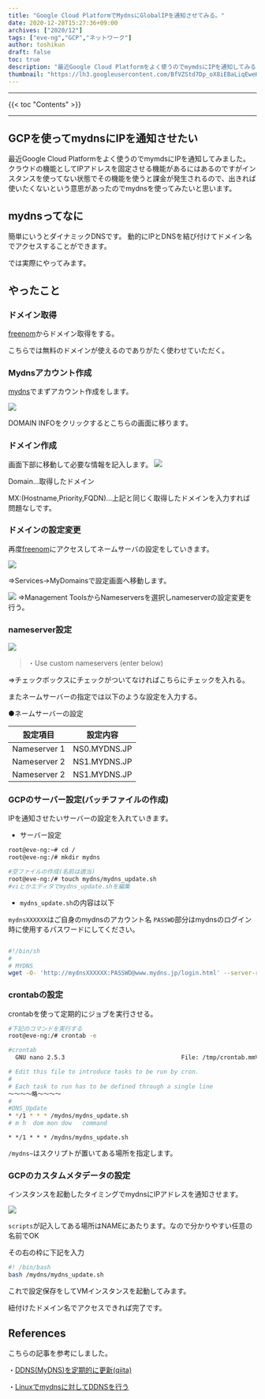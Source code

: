 ```yaml
---
title: "Google Cloud PlatformでMydnsにGlobalIPを通知させてみる。"
date: 2020-12-28T15:27:36+09:00
archives: ["2020/12"]
tags: ["eve-ng","GCP","ネットワーク"]
author: toshikun
draft: false
toc: true
description: "最近Google Cloud Platformをよく使うのでmymdsにIPを通知してみる"
thumbnail: "https://lh3.googleusercontent.com/BfVZStd7Dp_oX8iEBaLiqEweHyWyu0pLmHKN7aqCo6RD_cvsg9TrdX5JKgAeMQySkyPz50ylWSop73Ddxz5pI3_-yyyU9L2qf8F2Nw9PuN2Qj8FI3Vdy0d61wDuWs6qzyBEvfLg8Wg=w2400"
---
```



<hr>
{{< toc "Contents" >}}
<hr>

## GCPを使ってmydnsにIPを通知させたい

最近Google Cloud Platformをよく使うのでmymdsにIPを通知してみました。
クラウドの機能としてIPアドレスを固定させる機能があるにはあるのですがインスタンスを使ってない状態でその機能を使うと課金が発生されるので、出きれば使いたくないという意思があったのでmydnsを使ってみたいと思います。

## mydnsってなに

簡単にいうとダイナミックDNSです。
動的にIPとDNSを結び付けてドメイン名でアクセスすることができます。

では実際にやってみます。

## やったこと

### ドメイン取得

[freenom](https://my.freenom.com/clientarea.php)からドメイン取得をする。

こちらでは無料のドメインが使えるのでありがたく使わせていただく。

### Mydnsアカウント作成

[mydns](https://www.mydns.jp/)でまずアカウント作成をします。

<img src="https://lh3.googleusercontent.com/EoMFA-HmYXq6hfmlaBbXMkMIEAAGf3hYwykVUbrJPZax6UVBEfYI44nSClYHw26ceaS45xQ3NVnUn4mUsz9vcCGXpwb0N08_f6aByhhz223_XmvZREqlCOBjXKo6rPXE9bpRQ_D40w=w800" >

DOMAIN INFOをクリックするとこちらの画面に移ります。


### ドメイン作成
画面下部に移動して必要な情報を記入します。
<img src="https://lh3.googleusercontent.com/N7acJkkzaa9dLdnYt10kiUU34A_ABOZ5_Gt-PcOzlyK23WRCY1pf0NDgvxsSnILR0udXNvYgtJMlDz9QHxFGfHCT0z4-ZL-ISIHRG5iCkPXqtQULMLIHuI33l0X9_bR0lJ2P93FOlA=w800" >

Domain...取得したドメイン

MX:(Hostname,Priority,FQDN)...上記と同じく取得したドメインを入力すれば問題なしです。

### ドメインの設定変更

再度[freenom](https://my.freenom.com/clientarea.php)にアクセスしてネームサーバの設定をしていきます。

<img src="https://lh3.googleusercontent.com/Te5vkwhGj47gjrysx8LaFamIzTOnih1ClCi1hXfAcomfQ8KdC-S-J42_i1Wuwl5G7SIDn3IDGkxIrwz4_r-Y8UqAYwF_Stz0oQQMWnHg4b5UCl8VLA4dAmMFpUzqu6TV8NShjQC6qg=w2400" >

⇒Services→MyDomainsで設定画面へ移動します。


<img src="https://lh3.googleusercontent.com/vYU41re6dTVZZemyPsGRU0aoXsVAXMHz0AvUeYqx-7fUYuN_g07Pdd58V3Q0L-qYjAyYV1WMyWE7P6zVA5edGN49imWFZr3gm_Q-NIw5WWNVrwlsnKxCWBIPSpo_hNxzGFPT2eBP2g=w2400" >
⇒Management ToolsからNameserversを選択しnameserverの設定変更を行う。 

### nameserver設定

<img src="https://lh3.googleusercontent.com/QEzShzDLPP3H1GNfiKRuT4tjOMS9DY9sqwpsHgFW8PO3ZMuy6nwDULNRRHLhKhrVjYW_OXiBifBBLkx1dnYJ9HZv_qBNTAqT5dWuL--g9MiTfVfkka22QQg7yc2PM095YMkdVcR90A=w2400" >

>・Use custom nameservers (enter below)

⇒チェックボックスにチェックがついてなければこちらにチェックを入れる。

またネームサーバーの指定では以下のような設定を入力する。

●ネームサーバーの設定

  設定項目   | 設定内容
---------------|----------
  Nameserver 1 | NS0.MYDNS.JP
  Nameserver 2 | NS1.MYDNS.JP 
  Nameserver 2 | NS1.MYDNS.JP 


### GCPのサーバー設定(バッチファイルの作成)

IPを通知させたいサーバーの設定を入れていきます。

* サーバー設定
```bash
root@eve-ng:~# cd /
root@eve-ng:/# mkdir mydns

#空ファイルの作成(名前は適当)
root@eve-ng:/# touch mydns/mydns_update.sh
#viとかエディタでmydns_update.shを編集
```

* `mydns_update.sh`の内容は以下

`mydnsXXXXXX`はご自身のmydnsのアカウント名
`PASSWD`部分はmydnsのログイン時に使用するパスワードにしてください。

```bash

#!/bin/sh
#
# MYDNS
wget -O- 'http://mydnsXXXXXX:PASSWD@www.mydns.jp/login.html' --server-response
```

### crontabの設定
crontabを使って定期的にジョブを実行させる。

```bash
#下記のコマンドを実行する
root@eve-ng:/# crontab -e

#crontab
  GNU nano 2.5.3                                 File: /tmp/crontab.mmV1sP/crontab                                                                         

# Edit this file to introduce tasks to be run by cron.
#
# Each task to run has to be defined through a single line
～～～～略～～～～
#
#DNS_Update
* */1 * * * /mydns/mydns_update.sh
# m h  dom mon dow   command
```
`* */1 * * * /mydns/mydns_update.sh`

`/mydns~`はスクリプトが置いてある場所を指定します。

### GCPのカスタムメタデータの設定
インスタンスを起動したタイミングでmydnsにIPアドレスを通知させます。

<img src="https://lh3.googleusercontent.com/jW5mlfalBVMOMMQ132D0OT3RXwfZsV4L-iOlOP8tY1SMYsyRXqG6MEAQrHY2iAaXAXJDOoX8OknmTyMWhji4VswXTTxlTYmFNzpSNZEzV_TmORtEs2G8LnS7C7FZDkhF-yh-KVEqxw=w2400" >

`scripts`が記入してある場所はNAMEにあたります。なので分かりやすい任意の名前でOK

その右の枠に下記を入力
```bash
#! /bin/bash
bash /mydns/mydns_update.sh
```

これで設定保存をしてVMインスタンスを起動してみます。

紐付けたドメイン名でアクセスできれば完了です。

## References

こちらの記事を参考にしました。

・[DDNS(MyDNS)を定期的に更新(qiita)](https://qiita.com/mizuki_takahashi/items/89699f87fb10d812748a)

・[Linuxでmydnsに対してDDNSを行う](https://chekke.work/2020/03/01/1863/linux-ddns-mydns/)
